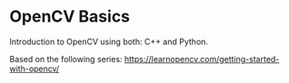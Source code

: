 # OpenCV Basics

Introduction to OpenCV using both: C++ and Python.

Based on the following series: https://learnopencv.com/getting-started-with-opencv/
